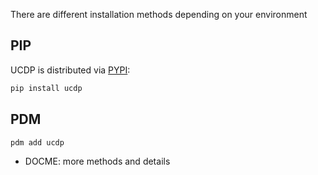 There are different installation methods depending on your environment

## PIP

UCDP is distributed via [PYPI](https://pypi.org/):

```bash
pip install ucdp
```

## PDM

```bash
pdm add ucdp
```

* DOCME: more methods and details
